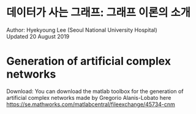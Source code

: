 # 데이터가 사는 그래프: 그래프 이론의 소개   

Author: Hyekyoung Lee (Seoul National University Hospital) <br/>
Updated 20 August 2019 <br/>

# Generation of artificial complex networks 

Download: You can download the matlab toolbox for the generation of artificial complex networks 
made by Gregorio Alanis-Lobato here https://se.mathworks.com/matlabcentral/fileexchange/45734-cnm



  

